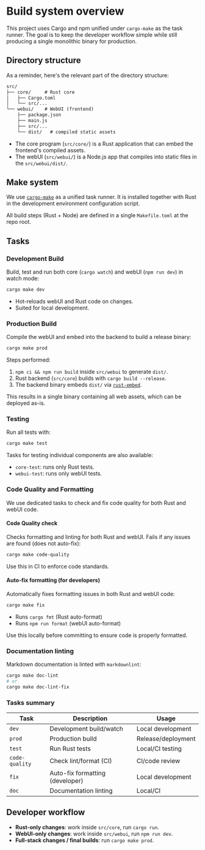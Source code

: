 # Build system overview

This project uses Cargo and npm unified under `cargo-make` as the task runner.
The goal is to keep the developer workflow simple while still producing a single
monolithic binary for production.

## Directory structure

As a reminder, here's the relevant part of the directory structure:

```txt
src/
├── core/     # Rust core
│   ├── Cargo.toml
│   └── src/...
└── webui/    # WebUI (frontend)
    ├── package.json
    ├── main.js
    ├── src/...
    └── dist/   # compiled static assets
```

- The core program (`src/core/`) is a Rust application that can embed the
  frontend's compiled assets.
- The webUI (`src/webui/`) is a Node.js app that compiles into static files in
  the `src/webui/dist/`.

## Make system

We use [`cargo-make`](https://sagiegurari.github.io/cargo-make/) as a unified
task runner. It is installed together with Rust in the development environment
configuration script.

All build steps (Rust + Node) are defined in a single `Makefile.toml` at the
repo root.

## Tasks

### Development Build

Build, test and run both core (`cargo watch`) and webUI (`npm run dev`) in watch
mode:

```sh
cargo make dev
```

- Hot-reloads webUI and Rust code on changes.
- Suited for local development.

### Production Build

Compile the webUI and embed into the backend to build a release binary:

```sh
cargo make prod
```

Steps performed:

1. `npm ci && npm run build` inside `src/webui` to generate `dist/`.
2. Rust backend (`src/core`) builds with `cargo build --release`.
3. The backend binary embeds `dist/` via
   [`rust-embed`](https://crates.io/crates/rust-embed).

This results in a single binary containing all web assets, which can be deployed
as-is.

### Testing

Run all tests with:

```sh
cargo make test
```

Tasks for testing individual components are also available:

- `core-test`: runs only Rust tests.
- `webui-test`: runs only webUI tests.

### Code Quality and Formatting

We use dedicated tasks to check and fix code quality for both Rust and webUI
code.

#### Code Quality check

Checks formatting and linting for both Rust and webUI. Fails if any issues are
found (does not auto-fix):

```sh
cargo make code-quality
```

Use this in CI to enforce code standards.

#### Auto-fix formatting (for developers)

Automatically fixes formatting issues in both Rust and webUI code:

```sh
cargo make fix
```

- Runs `cargo fmt` (Rust auto-format)
- Runs `npm run format` (webUI auto-format)

Use this locally before committing to ensure code is properly formatted.

### Documentation linting

Markdown documentation is linted with `markdownlint`:

```sh
cargo make doc-lint
# or
cargo make doc-lint-fix
```

### Tasks summary

| Task           | Description                     | Usage              |
| -------------- | ------------------------------- | ------------------ |
| `dev`          | Development build/watch         | Local development  |
| `prod`         | Production build                | Release/deployment |
| `test`         | Run Rust tests                  | Local/CI testing   |
| `code-quality` | Check lint/format (CI)          | CI/code review     |
| `fix`          | Auto-fix formatting (developer) | Local development  |
| `doc`          | Documentation linting           | Local/CI           |

## Developer workflow

- **Rust-only changes**: work inside `src/core`, run `cargo run`.
- **WebUI-only changes**: work inside `src/webui`, run `npm run dev`.
- **Full-stack changes / final builds**: run `cargo make prod`.
